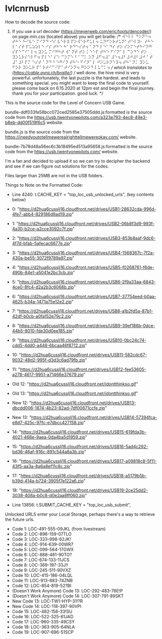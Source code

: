 # lvlcnrnusb
How to decode the source code:
1. If you use a url decoder (https://meyerweb.com/eric/tools/dencoder/) on page.min.css (located above) you will get braille: /* ⠺⠑⠇⠇ ⠙⠕⠝⠑⠲ ⠞⠓⠑ ⠓⠊⠧⠑ ⠍⠊⠝⠙ ⠊⠎ ⠧⠑⠗⠽ ⠏⠕⠺⠑⠗⠋⠥⠇⠲ ⠥⠝⠋⠕⠗⠞⠥⠝⠁⠞⠑⠇⠽⠂ ⠞⠓⠑ ⠇⠁⠎⠞ ⠏⠥⠵⠵⠇⠑ ⠊⠎ ⠞⠓⠑ ⠓⠁⠗⠙⠑⠎⠞⠲ ⠁⠝⠙ ⠇⠑⠁⠙⠎ ⠞⠕ ⠎⠕⠍⠑⠞⠓⠊⠝⠛ ⠎⠏⠑⠉⠊⠁⠇⠲ ⠽⠕⠥ ⠍⠊⠛⠓⠞ ⠺⠁⠝⠞ ⠞⠕ ⠅⠑⠑⠏ ⠞⠓⠑ ⠋⠊⠝⠁⠇ ⠉⠕⠙⠑ ⠞⠕ ⠽⠕⠥⠗⠎⠑⠇⠋⠲ ⠏⠇⠑⠁⠎⠑ ⠉⠕⠍⠑ ⠃⠁⠉⠅ ⠕⠝ ⠼⠋⠲⠼⠁⠼⠑⠲⠼⠃⠼⠚⠼⠃⠼⠚ ⠁⠞ ⠼⠁⠼⠃⠏⠍ ⠑⠎⠞ ⠁⠝⠙ ⠃⠑⠛⠊⠝ ⠞⠓⠑ ⠋⠊⠝⠁⠇ ⠚⠕⠥⠗⠝⠑⠽⠲ ⠞⠓⠁⠝⠅ ⠽⠕⠥ ⠋⠕⠗ ⠽⠕⠥⠗ ⠏⠁⠗⠞⠊⠉⠊⠏⠁⠞⠊⠕⠝⠲ ⠛⠕⠕⠙ ⠇⠥⠉⠅⠲ */
which translates to (https://cable.ayra.ch/braille/)
/* well done. the hive mind is very powerful. unfortunately, the last puzzle is the hardest. and leads to something special. you might want to keep the final code to yourself. please come back on 6.15.2020 at 12pm est and begin the final journey. thank you for your participation. good luck. */

This is the source code for the Level of Concern USB Game. 

bundle-ddf033fe58bcc072ced2585e37505ddd.js:formatted is the source code from the https://usb.twentyonepilots.com/a323e793-4ec8-49e3-b8eb-dd00f519f6c5 website.

bundle.js is the source code from the https://ineedyoutotellmewerealrighttellmewereokay.com/ website.

bundle-7b78d48a56ec6c3b18495ed513a95658.js:formatted is the source code from the https://usb.twentyonepilots.com/ website.

I'm a fan and decided to upload it so we can try to decipher the backend and see if we can figure out solutions for the codes.

Files larger than 25MB are not in the USB folders.

Things to Note on the Formatted Code:
- Line 4240: t.CACHE_KEY = "top_loc_usb_unlocked_urls", (key contents below)
- 0: "https://d2hua6cusslj16.cloudfront.net/drives/USB1-28632cda-996d-4fe7-abb4-829186d9ad19.zip"
- 1: "https://d2hua6cusslj16.cloudfront.net/drives/USB2-06b8f3d9-993f-4a30-b2ce-a2cce3092c7f.zip"
- 2: "https://d2hua6cusslj16.cloudfront.net/drives/USB3-853b8aaf-9dc6-4f7d-bfab-5afecac6677e.zip"
- 3: "https://d2hua6cusslj16.cloudfront.net/drives/USB4-1568367c-7f2a-430a-be55-3072f9789a97.zip"
- 4: "https://d2hua6cusslj16.cloudfront.net/drives/USB5-f0268761-f6de-490b-84e1-a5041e2bc3cb.zip"
- 5: "https://d2hua6cusslj16.cloudfront.net/drives/USB6-2f9a33aa-6843-4ce0-8fc4-d2a2b3c6068b.zip"
- 6: "https://d2hua6cusslj16.cloudfront.net/drives/USB7-37754eed-b0aa-4625-b34a-1471a75e12e2.zip"
- 7: "https://d2hua6cusslj16.cloudfront.net/drives/USB8-a1b2fd5a-87b1-42df-b0cb-a0fa152e79c2.zip"
- 8: "https://d2hua6cusslj16.cloudfront.net/drives/USB9-39ef186b-0dce-44b5-8010-fde30d0ee185.zip"
- 9: "https://d2hua6cusslj16.cloudfront.net/drives/USB10-0bc24c74-cdd5-4dd0-a448-6bcaa46f8712.zip"
- 10: "https://d2hua6cusslj16.cloudfront.net/drives/USB11-582cdc67-9032-48d2-995f-d3d3c6ad79fb.zip"
- 11: "https://d2hua6cusslj16.cloudfront.net/drives/USB12-fee53605-a278-4617-9951-a71466e37679.zip"
- Old 12: "https://d2hua6cusslj16.cloudfront.net/idontthinkso.gif"
- Old 13: "https://d2hua6cusslj16.cloudfront.net/idontthinkso.gif"
- New 12: "https://d2hua6cusslj16.cloudfront.net/drives/USB13-dbcdd006-1874-4b23-82ad-7df00871ccfe.zip"
- New 13: "https://d2hua6cusslj16.cloudfront.net/drives/USB14-57394fca-e8d7-425c-97fc-e7dbcc427158.zip"
- 14: "https://d2hua6cusslj16.cloudfront.net/drives/USB15-619fda3b-4021-468e-9aea-0da4ba5d1959.zip"
- 15: "https://d2hua6cusslj16.cloudfront.net/drives/USB16-5ad4c292-bd36-46af-916c-891c544a8a3b.zip"
- 16: "https://d2hua6cusslj16.cloudfront.net/drives/USB17-a09818c8-5f11-43f5-aa3a-8a6a8ef11c8c.zip"
- 17: "https://d2hua6cusslj16.cloudfront.net/drives/USB18-a5179b5b-b39d-414a-b724-3905f7e122a6.zip"
- 18: "https://d2hua6cusslj16.cloudfront.net/drives/USB19-2ce25dd2-3038-408a-b0c8-d0e2aa8ff060.zip"

- Line 13856: t.SUBMIT_CACHE_KEY = "top_loc_usb_submit",

Unlocked URLS enter your Local Storage, perhaps there's a way to retrieve the future urls.

- Code 1: LOC-491-555-09JKL (from livestream)
- Code 2: LOC-896-159-07TLO
- Code 3: LOC-333-998-62JK!
- Code 4: LOC-914-639-00WR7
- Code 5: LOC-099-564-17GWX
- Code 6: LOC-888-481-90TO?
- Code 7: LOC-674-133-11JCS
- Code 8: LOC-369-197-33J!!
- Code 9: LOC-245-511-90VXZ
- Code 10: LOC-415-186-04LQL
- Code 11: LOC-913-883-74ZNB
- Code 12: LOC-854-819-52?BI
- (Doesn't Work Anymore) Code 13: LOC-292-483-76E!P
- (Doesn't Work Anymore) Code 14: LOC-307-791-89SKT
- New Code 13: LOC-TW1-HYP-31!?R
- New Code 14: LOC-118-397-90VPI
- Code 15: LOC-482-156-33!SU
- Code 16: LOC-522-325-61JAD
- Code 17: LOC-960-335-49CSY
- Code 18: LOC-363-905-64NLA
- Code 19: LOC-907-696-51SCP
